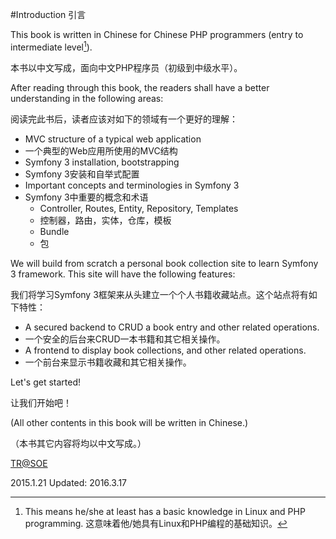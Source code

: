 #Introduction 引言

This book is written in Chinese for Chinese PHP programmers (entry to intermediate level[^1]).

[^1]: This means he/she at least has a basic knowledge in Linux and PHP programming. 这意味着他/她具有Linux和PHP编程的基础知识。

本书以中文写成，面向中文PHP程序员（初级到中级水平）。

After reading through this book, the readers shall have a better understanding in the following areas:

阅读完此书后，读者应该对如下的领域有一个更好的理解：

* MVC structure of a typical web application
* 一个典型的Web应用所使用的MVC结构
* Symfony 3 installation, bootstrapping
* Symfony 3安装和自举式配置
* Important concepts and terminologies in Symfony 3
* Symfony 3中重要的概念和术语
  * Controller, Routes, Entity, Repository, Templates
  * 控制器，路由，实体，仓库，模板
  * Bundle
  * 包

We will build from scratch a personal book collection site to learn Symfony 3 framework. This site will have the following features:

我们将学习Symfony 3框架来从头建立一个个人书籍收藏站点。这个站点将有如下特性：

* A secured backend to CRUD a book entry and other related operations. 
* 一个安全的后台来CRUD一本书籍和其它相关操作。
* A frontend to display book collections, and other related operations. 
* 一个前台来显示书籍收藏和其它相关操作。

Let's get started!

让我们开始吧！

(All other contents in this book will be written in Chinese.)

（本书其它内容将均以中文写成。）

[TR@SOE](mailto:taylor.ren@gmail.com)

2015.1.21
Updated: 2016.3.17